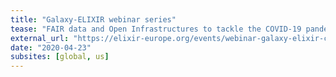 ```yaml
---
title: "Galaxy-ELIXIR webinar series"
tease: "FAIR data and Open Infrastructures to tackle the COVID-19 pandemic"
external_url: "https://elixir-europe.org/events/webinar-galaxy-elixir-covid19"
date: "2020-04-23"
subsites: [global, us]
---
```

